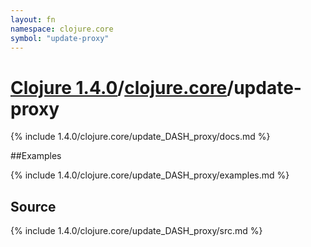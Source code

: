 ```yaml
---
layout: fn
namespace: clojure.core
symbol: "update-proxy"
---
```


# [Clojure 1.4.0](../../)/[clojure.core](../)/update-proxy

{% include 1.4.0/clojure.core/update_DASH_proxy/docs.md %}

##Examples

{% include 1.4.0/clojure.core/update_DASH_proxy/examples.md %}
## Source
{% include 1.4.0/clojure.core/update_DASH_proxy/src.md %}

